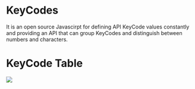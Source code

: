 # KeyCodes
It is an open source Javascirpt for defining API KeyCode values constantly and providing an API that can group KeyCodes and distinguish between numbers and characters.

# KeyCode Table
<!-- HTML CODE-->
<div>
<img src="https://github.com/asapping99/KeyCodes/blob/master/image/keycode_table.png" />
</div>

